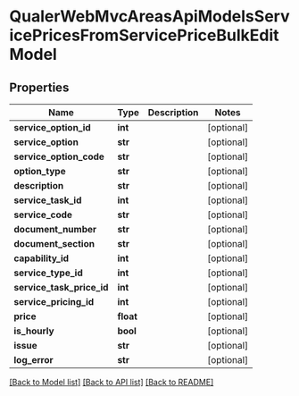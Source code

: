 # QualerWebMvcAreasApiModelsServicePricesFromServicePriceBulkEditModel

## Properties
Name | Type | Description | Notes
------------ | ------------- | ------------- | -------------
**service_option_id** | **int** |  | [optional] 
**service_option** | **str** |  | [optional] 
**service_option_code** | **str** |  | [optional] 
**option_type** | **str** |  | [optional] 
**description** | **str** |  | [optional] 
**service_task_id** | **int** |  | [optional] 
**service_code** | **str** |  | [optional] 
**document_number** | **str** |  | [optional] 
**document_section** | **str** |  | [optional] 
**capability_id** | **int** |  | [optional] 
**service_type_id** | **int** |  | [optional] 
**service_task_price_id** | **int** |  | [optional] 
**service_pricing_id** | **int** |  | [optional] 
**price** | **float** |  | [optional] 
**is_hourly** | **bool** |  | [optional] 
**issue** | **str** |  | [optional] 
**log_error** | **str** |  | [optional] 

[[Back to Model list]](../README.md#documentation-for-models) [[Back to API list]](../README.md#documentation-for-api-endpoints) [[Back to README]](../README.md)


